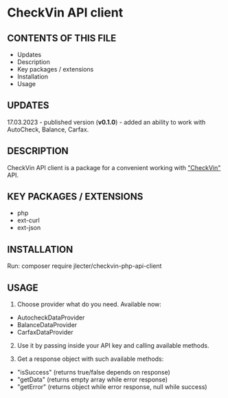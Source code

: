 # CheckVin API client

CONTENTS OF THIS FILE
---------------------

 * Updates
 * Description
 * Key packages / extensions
 * Installation
 * Usage
 
  UPDATES
------------

17.03.2023 - published version (<b>v0.1.0</b>) - added an ability to work with AutoCheck, Balance, Carfax.
 
  DESCRIPTION
------------

CheckVin API client is a package for a convenient working with <a href="https://checkvin.com.ua">"CheckVin"</a> API.

  KEY PACKAGES / EXTENSIONS
------------

* php
* ext-curl
* ext-json

 INSTALLATION
------------

Run: composer require jlecter/checkvin-php-api-client

 USAGE
------------

1. Choose provider what do you need. Available now:
- AutocheckDataProvider
- BalanceDataProvider
- CarfaxDataProvider

2. Use it by passing inside your API key and calling available methods.

3. Get a response object with such available methods:
- "isSuccess" (returns true/false depends on response)
- "getData" (returns empty array while error response)
- "getError" (returns object while error response, null while success)
